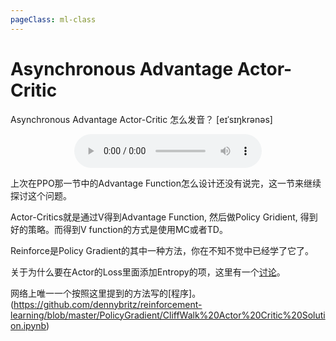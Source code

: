 ```yaml
---
pageClass: ml-class
---
```

# Asynchronous Advantage Actor-Critic

Asynchronous Advantage Actor-Critic 怎么发音？
[eɪˈsɪŋkrənəs]

<p align="center">
<audio ref='A3C' src="/images/ml/RL/A3C/A3C.mp3" controls loop preload></audio>
</p>


上次在PPO那一节中的Advantage Function怎么设计还没有说完，这一节来继续探讨这个问题。

Actor-Critics就是通过V得到Advantage Function, 然后做Policy Gridient, 得到好的策略。而得到V function的方式是使用MC或者TD。

<!-- 接着Policy Based 的方法，我把笔记先放在这里。 -->

<!-- <p align='center'>
<img src='/images/ml/RL/policy_base_approch/Policy_Based_Approch_1.png'>
<img src='/images/ml/RL/policy_base_approch/Policy_Based_Approch_2.png'>
<img src='/images/ml/RL/policy_base_approch/Policy_Based_Approch_3.png'>
<img src='/images/ml/RL/policy_base_approch/Policy_Based_Approch_4.png'>
<img src='/images/ml/RL/policy_base_approch/Policy_Based_Approch_5.png'>
<img src='/images/ml/RL/policy_base_approch/Policy_Based_Approch_6.png'>
</p> -->

Reinforce是Policy Gradient的其中一种方法，你在不知不觉中已经学了它了。

关于为什么要在Actor的Loss里面添加Entropy的项，这里有一个[讨论](https://github.com/dennybritz/reinforcement-learning/issues/34)。

网络上唯一一个按照这里提到的方法写的[程序]。(https://github.com/dennybritz/reinforcement-learning/blob/master/PolicyGradient/CliffWalk%20Actor%20Critic%20Solution.ipynb)


<Livere/>